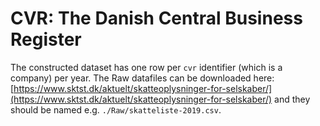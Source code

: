 # CVR: The Danish Central Business Register 

The constructed dataset has one row per `cvr` identifier (which is a company) per year. The Raw datafiles can be downloaded here: [https://www.sktst.dk/aktuelt/skatteoplysninger-for-selskaber/](https://www.sktst.dk/aktuelt/skatteoplysninger-for-selskaber/) and they should be named e.g. `./Raw/skatteliste-2019.csv`.
